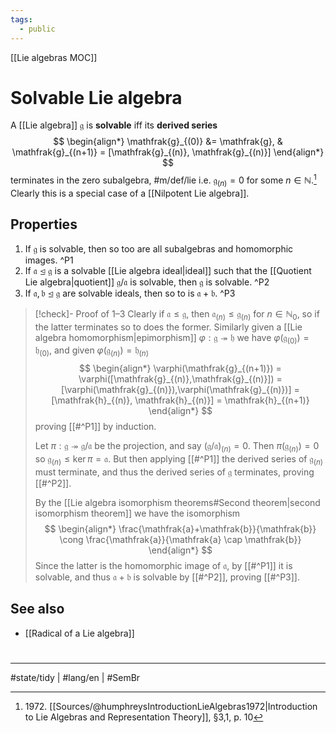 ```yaml
---
tags:
  - public
---
```

[[Lie algebras MOC]]
# Solvable Lie algebra

A [[Lie algebra]] $\mathfrak{g}$ is **solvable** iff its **derived series**
$$
\begin{align*}
\mathfrak{g}_{(0)} &= \mathfrak{g}, & \mathfrak{g}_{(n+1)} = [\mathfrak{g}_{(n)}, \mathfrak{g}_{(n)}]
\end{align*}
$$
terminates in the zero subalgebra, #m/def/lie 
i.e. $\mathfrak{g}_{(n)} = 0$ for some $n \in \mathbb{N}$.[^1972]
Clearly this is a special case of a [[Nilpotent Lie algebra]].

  [^1972]: 1972\. [[Sources/@humphreysIntroductionLieAlgebras1972|Introduction to Lie Algebras and Representation Theory]], §3,1, p. 10

## Properties

1. If $\mathfrak{g}$ is solvable, then so too are all subalgebras and homomorphic images. ^P1
2. If $\mathfrak{a} \trianglelefteq \mathfrak{g}$ is a solvable [[Lie algebra ideal|ideal]] such that the [[Quotient Lie algebra|quotient]] $\mathfrak{g}/\mathfrak{a}$ is solvable, then $\mathfrak{g}$ is solvable. ^P2
3. If $\mathfrak{a},\mathfrak{b} \trianglelefteq \mathfrak{g}$ are solvable ideals, then so to is $\mathfrak{a} + \mathfrak{b}$. ^P3

> [!check]- Proof of 1–3
> Clearly if $\mathfrak{a} \leq \mathfrak{g}$, then $\mathfrak{a}_{(n)} \leq \mathfrak{g}_{(n)}$ for $n \in \mathbb{N}_{0}$, so if the latter terminates so to does the former.
> Similarly given a [[Lie algebra homomorphism|epimorphism]] $\varphi : \mathfrak{g} \twoheadrightarrow \mathfrak{h}$ we have $\varphi(\mathfrak{g}_{(0)}) = \mathfrak{h}_{(0)}$,
> and given $\varphi(\mathfrak{g}_{(n)}) = \mathfrak{h}_{(n)}$
> $$
> \begin{align*}
> \varphi(\mathfrak{g}_{(n+1)}) = \varphi([\mathfrak{g}_{(n)},\mathfrak{g}_{(n)}]) =[\varphi(\mathfrak{g}_{(n)}),\varphi(\mathfrak{g}_{(n)})] = [\mathfrak{h}_{(n)}, \mathfrak{h}_{(n)}] = \mathfrak{h}_{(n+1)}
> \end{align*}
> $$
> proving [[#^P1]] by induction.
> 
> Let $\pi : \mathfrak{g} \twoheadrightarrow \mathfrak{g} / \mathfrak{a}$ be the projection, and say $(\mathfrak{g} / \mathfrak{a})_{(n)} = 0$.
> Then $\pi(\mathfrak{g}_{(n)}) = 0$ so $\mathfrak{g}_{(n)} \leq \ker \pi = \mathfrak{a}$.
> But then applying [[#^P1]] the derived series of $\mathfrak{g}_{(n)}$ must terminate,
> and thus the derived series of $\mathfrak{g}$ terminates, proving [[#^P2]].
> 
> By the [[Lie algebra isomorphism theorems#Second theorem|second isomorphism theorem]] we have the isomorphism
> $$
> \begin{align*}
> \frac{\mathfrak{a}+\mathfrak{b}}{\mathfrak{b}} \cong \frac{\mathfrak{a}}{\mathfrak{a} \cap \mathfrak{b}}
> \end{align*}
> $$
> Since the latter is the homomorphic image of $\mathfrak{a}$, by [[#^P1]] it is solvable,
> and thus $\mathfrak{a} + \mathfrak{b}$ is solvable by [[#^P2]], proving [[#^P3]]. <span class="QED"/>

## See also

- [[Radical of a Lie algebra]]

#
---
#state/tidy | #lang/en | #SemBr
